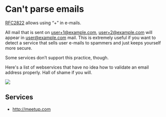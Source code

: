 # Can't parse emails

[RFC2822](http://tools.ietf.org/html/rfc2822#section-3.4.1) allows using “+” in e-mails.

All mail that is sent on user+1@example.com, user+2@example.com will appear in user@example.com mail.
This is extremely useful if you want to detect a service that sells user e-mails to spammers and
just keeps yourself more secure.

Some services don’t support this practice, though.

Here's a list of webservices that have no idea how to validate an email address properly.
Hall of shame if you will.

![](https://dl.dropboxusercontent.com/u/8663332/meetup-fail.png)

## Services

* http://meetup.com
